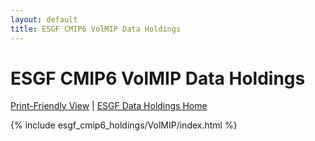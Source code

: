 ```yaml
---
layout: default
title: ESGF CMIP6 VolMIP Data Holdings
---
```


# ESGF CMIP6 VolMIP Data Holdings

[Print-Friendly View](print_view.html)  \|  [ESGF Data Holdings Home](../)

{% include esgf_cmip6_holdings/VolMIP/index.html %}
